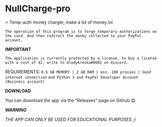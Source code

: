 # NullCharge-pro
🔥 Temp-auth money charger, make a lot of money lol
 

`The operation of this program is to forge temporary authorizations on the card. And then redirect the money collected to your PayPal account.`


**IMPORTANT**
```
The application is currently protected by a license, to buy a license with a cost of $2, write to mlodykreska#0002 on discord.
```

REQUIREMENTS:
`0.5 GB MEMORY | 2 GB RAM | min. 100 proxies | Good internet connection`
`and Python 3 and PayPal Developer Account (Business account)`


**DOWNLOAD**

You can download the app via the "Releases" page on Github 😋




***WARNING***

*THE APP CAN ONLY BE USED FOR EDUCATIONAL PURPOSES ;)*
